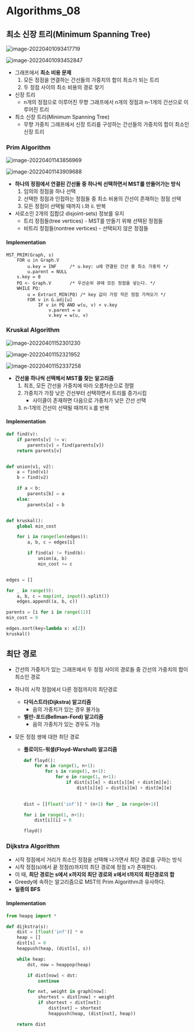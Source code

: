 # Algorithms_08

## 최소 신장 트리(Minimum Spanning Tree)

![image-20220401093417719](algorithms_08.assets/image-20220401093417719.png)

![image-20220401093452847](algorithms_08.assets/image-20220401093452847.png)

-   그래프에서 **최소 비용 문제**
    1.   모든 정점을 연결하는 간선들의 가중치의 합이 최소가 되는 트리
    2.   두 정점 사이의 최소 비용의 경로 찾기
-   신장 트리
    -   n개의 정점으로 이루어진 무향 그래프에서 n개의 정점과 n-1개의 간선으로 이루어진 트리
-   최소 신장 트리(Minimum Spanning Tree)
    -   무향 가중치 그래프에서 신장 트리를 구성하는 간선들의 가중치의 합이 최소인 신장 트리





### Prim Algorithm

![image-20220401143856969](algorithms_08.assets/image-20220401143856969.png)

![image-20220401143909688](algorithms_08.assets/image-20220401143909688.png)

-   **하나의 정점에서 연결된 간선들 중 하나씩 선택하면서 MST를 만들어가는 방식**
    1.   임의의 정점을 하나 선택
    2.   선택한 정점과 인접하는 정점들 중 최소 비용의 간선이 존재하는 정점 선택
    3.   모든 정점이 선택될 때까지 i.와 ii. 반복
-   서로소인 2개의 집합(2 disjoint-sets) 정보를 유지
    -   트리 정점들(tree vertices) - MST를 만들기 위해 선택된 정점들
    -   비트리 정점들(nontree vertices) - 선택되지 않은 정점들

#### Implementation

```pseudocode
MST_PRIM(Graph, s)
	FOR u in Graph.V
		u.key = INF		/* u.key: u에 연결된 간선 중 최소 가중치 */
		u.parent = NULL
	s.key = 0
	PQ <- Graph.V		/* 우선순위 큐에 모든 정점을 넣는다. */
	WHILE PQ:
		u = Extract_MIN(PQ)	/* key 값이 가장 작은 정점 가져오기 */
		FOR v in G.adj[u]
			IF v in PQ AND w(u, v) < v.key
				v.parent = u
				v.key = w(u, v)
```





### Kruskal Algorithm

![image-20220401152301230](algorithms_08.assets/image-20220401152301230.png)

![image-20220401152321952](algorithms_08.assets/image-20220401152321952.png)

![image-20220401152337258](algorithms_08.assets/image-20220401152337258.png)

-   **간선을 하나씩 선택해서 MST를 찾는 알고리즘**
    1.   최초, 모든 간선을 가중치에 따라 오름차순으로 정렬
    2.   가중치가 가장 낮은 간선부터 선택하면서 트리를 증가시킴
         -   사이클이 존재하면 다음으로 가중치가 낮은 간선 선택
    3.   n-1개의 간선이 선택될 때까지 ii.를 반복

#### Implementation

```python
def find(v):
    if parents[v] != v:
        parents[v] = find(parents[v])
    return parents[v]


def union(v1, v2):
    a = find(v1)
    b = find(v2)

    if a < b:
        parents[b] = a
    else:
        parents[a] = b


def kruskal():
    global min_cost

    for i in range(len(edges)):
        a, b, c = edges[i]

        if find(a) != find(b):
            union(a, b)
            min_cost += c


edges = []

for _ in range(9):
    a, b, c = map(int, input().split())
    edges.append((a, b, c))

parents = [i for i in range(11)]
min_cost = 0

edges.sort(key=lambda x: x[2])
kruskal()
```





## 최단 경로

-   간선의 가중치가 있는 그래프에서 두 정점 사이의 경로들 중 간선의 가중치의 합이 최소인 경로

-   하나의 시작 정점에서 다른 정점까지의 최단경로
    -   **다익스트라(Dijkstra) 알고리즘**
        -   음의 가중치가 있는 경우 불가능
    -   **벨만-포드(Bellman-Ford) 알고리즘**
        -   음의 가중치가 있는 경우도 가능
    
-   모든 정점 쌍에 대한 최단 경로
    -   **플로이드-워셜(Floyd-Warshall) 알고리즘**
    
        ```python
        def floyd():
            for m in range(1, n+1):
                for s in range(1, n+1):
                    for e in range(1, n+1):
                        if dist[s][e] > dist[s][m] + dist[m][e]:
                            dist[s][e] = dist[s][m] + dist[m][e]
        
                
        dist = [[float('inf')] * (n+1) for _ in range(n+1)]
        
        for i in range(1, n+1):
            dist[i][i] = 0
        
        floyd()
        ```





### Dijkstra Algorithm

-   시작 정점에서 거리가 최소인 정점을 선택해 나가면서 최단 경로를 구하는 방식
-   시작 정점(s)에서 끝 정점(t)까지의 최단 경로에 정점 x가 존재한다.
-   이 때, **최단 경로는 s에서 x까지의 최단 경로와 x에서 t까지의 최단경로의 합**
-   Greedy에 속하는 알고리즘으로 MST의 Prim Algorithm과 유사하다.
-   **일종의 BFS**

#### Implementation

```python
from heapq import *

def dijkstra(s):
    dist = [float('inf')] * n
    heap = []
    dist[s] = 0
    heappush(heap, (dist[s], s))

    while heap:
        dst, now = heappop(heap)

        if dist[now] < dst:
            continue

        for nxt, weight in graph[now]:
            shortest = dist[now] + weight
            if shortest < dist[nxt]:
                dist[nxt] = shortest
                heappush(heap, (dist[nxt], heap))

    return dist
```





